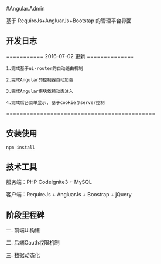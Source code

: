 #Angular.Admin

基于 RequireJs+AngluarJs+Bootstap 的管理平台界面

## 开发日志

=========== 2016-07-02 更新 ==============
    
    1.完成基于ui-router的自动路由机制

    2.完成Angular的控制器自动加载

    3.完成Angular模块依赖动态注入
    
    4.完成后台菜单显示, 基于cookie与server控制

============================================

## 安装使用
```shell
npm install
```

## 技术工具

服务端：PHP CodeIgnite3 + MySQL

客户端：RequireJs + AngluarJs + Boostrap + jQuery

## 阶段里程碑

一. 前端UI构建

二. 后端Oauth权限机制

三. 数据动态化 
